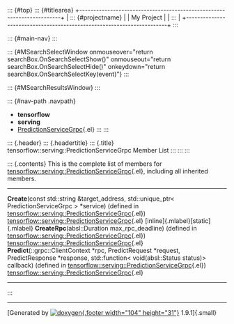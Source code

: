 ::: {#top}
::: {#titlearea}
+-----------------------------------------------------------------------+
| ::: {#projectname}                                                    |
| My Project                                                            |
| :::                                                                   |
+-----------------------------------------------------------------------+
:::

::: {#main-nav}
:::

::: {#MSearchSelectWindow onmouseover="return searchBox.OnSearchSelectShow()" onmouseout="return searchBox.OnSearchSelectHide()" onkeydown="return searchBox.OnSearchSelectKey(event)"}
:::

::: {#MSearchResultsWindow}
:::

::: {#nav-path .navpath}
-   **tensorflow**
-   **serving**
-   [PredictionServiceGrpc](classtensorflow_1_1serving_1_1PredictionServiceGrpc.html){.el}
:::
:::

::: {.header}
::: {.headertitle}
::: {.title}
tensorflow::serving::PredictionServiceGrpc Member List
:::
:::
:::

::: {.contents}
This is the complete list of members for
[tensorflow::serving::PredictionServiceGrpc](classtensorflow_1_1serving_1_1PredictionServiceGrpc.html){.el},
including all inherited members.

  ------------------------------------------------------------------------------------------------------------------------------------------------------------------------------------------------------------------------------------------------------------------------------- ------------------------------------------------------------------------------------------------------------- ------------------------------------
  **Create**(const std::string &target\_address, std::unique\_ptr\< PredictionServiceGrpc \> \*service) (defined in [tensorflow::serving::PredictionServiceGrpc](classtensorflow_1_1serving_1_1PredictionServiceGrpc.html){.el})                                                  [tensorflow::serving::PredictionServiceGrpc](classtensorflow_1_1serving_1_1PredictionServiceGrpc.html){.el}   [inline]{.mlabel}[static]{.mlabel}
  **CreateRpc**(absl::Duration max\_rpc\_deadline) (defined in [tensorflow::serving::PredictionServiceGrpc](classtensorflow_1_1serving_1_1PredictionServiceGrpc.html){.el})                                                                                                       [tensorflow::serving::PredictionServiceGrpc](classtensorflow_1_1serving_1_1PredictionServiceGrpc.html){.el}   
  **Predict**(::grpc::ClientContext \*rpc, PredictRequest \*request, PredictResponse \*response, std::function\< void(absl::Status status)\> callback) (defined in [tensorflow::serving::PredictionServiceGrpc](classtensorflow_1_1serving_1_1PredictionServiceGrpc.html){.el})   [tensorflow::serving::PredictionServiceGrpc](classtensorflow_1_1serving_1_1PredictionServiceGrpc.html){.el}   
  ------------------------------------------------------------------------------------------------------------------------------------------------------------------------------------------------------------------------------------------------------------------------------- ------------------------------------------------------------------------------------------------------------- ------------------------------------
:::

------------------------------------------------------------------------

[Generated by [![doxygen](doxygen.svg){.footer width="104"
height="31"}](https://www.doxygen.org/index.html) 1.9.1]{.small}
